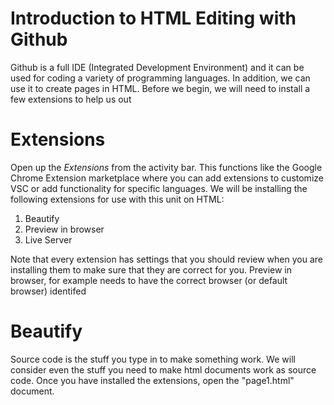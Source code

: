 # Introduction to HTML Editing with Github

Github is a full IDE (Integrated Development Environment) and it can be used for coding a variety of programming languages.  In addition, we can use it to create pages in HTML.  Before we begin, we will need to install a few extensions to help us out

# Extensions
Open up the *Extensions* from the activity bar. This functions like the Google Chrome Extension marketplace where you can add extensions to customize VSC or add functionality for specific languages.
We will be installing the following extensions for use with this unit on HTML:
1. Beautify
2. Preview in browser
3. Live Server

Note that every extension has settings that you should review when you are installing them to make sure that they are correct for you.  Preview in browser, for example needs to have the correct browser (or default browser) identifed

# Beautify
Source code is the stuff you type in to make something work.  We will consider even the stuff you need to make html documents work as source code.
Once you have installed the extensions, open the "page1.html" document.
 

 
